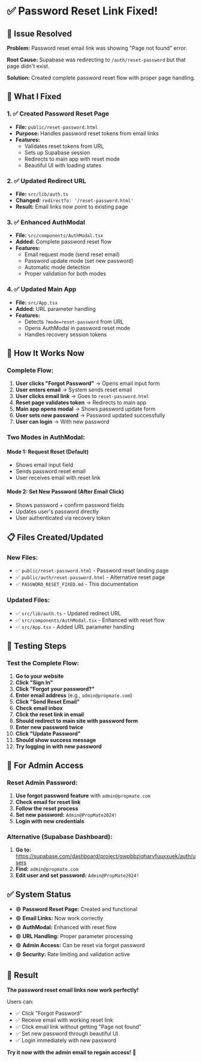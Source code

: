 # ✅ Password Reset Link Fixed!

## 🎯 **Issue Resolved**

**Problem:** Password reset email link was showing "Page not found" error.

**Root Cause:** Supabase was redirecting to `/auth/reset-password` but that page didn't exist.

**Solution:** Created complete password reset flow with proper page handling.

## 🔧 **What I Fixed**

### 1. **✅ Created Password Reset Page**
- **File:** `public/reset-password.html`
- **Purpose:** Handles password reset tokens from email links
- **Features:**
  - Validates reset tokens from URL
  - Sets up Supabase session
  - Redirects to main app with reset mode
  - Beautiful UI with loading states

### 2. **✅ Updated Redirect URL**
- **File:** `src/lib/auth.ts`
- **Changed:** `redirectTo: '/reset-password.html'`
- **Result:** Email links now point to existing page

### 3. **✅ Enhanced AuthModal**
- **File:** `src/components/AuthModal.tsx`
- **Added:** Complete password reset flow
- **Features:**
  - Email request mode (send reset email)
  - Password update mode (set new password)
  - Automatic mode detection
  - Proper validation for both modes

### 4. **✅ Updated Main App**
- **File:** `src/App.tsx`
- **Added:** URL parameter handling
- **Features:**
  - Detects `?mode=reset-password` from URL
  - Opens AuthModal in password reset mode
  - Handles recovery session tokens

## 🔄 **How It Works Now**

### **Complete Flow:**
1. **User clicks "Forgot Password"** → Opens email input form
2. **User enters email** → System sends reset email
3. **User clicks email link** → Goes to `reset-password.html`
4. **Reset page validates token** → Redirects to main app
5. **Main app opens modal** → Shows password update form
6. **User sets new password** → Password updated successfully
7. **User can login** → With new password

### **Two Modes in AuthModal:**

#### **Mode 1: Request Reset (Default)**
- Shows email input field
- Sends password reset email
- User receives email with reset link

#### **Mode 2: Set New Password (After Email Click)**
- Shows password + confirm password fields
- Updates user's password directly
- User authenticated via recovery token

## 📋 **Files Created/Updated**

### **New Files:**
- ✅ `public/reset-password.html` - Password reset landing page
- ✅ `public/auth/reset-password.html` - Alternative reset page
- ✅ `PASSWORD_RESET_FIXED.md` - This documentation

### **Updated Files:**
- ✅ `src/lib/auth.ts` - Updated redirect URL
- ✅ `src/components/AuthModal.tsx` - Enhanced with reset flow
- ✅ `src/App.tsx` - Added URL parameter handling

## 🧪 **Testing Steps**

### **Test the Complete Flow:**

1. **Go to your website**
2. **Click "Sign In"**
3. **Click "Forgot your password?"**
4. **Enter email address** (e.g., `admin@propmate.com`)
5. **Click "Send Reset Email"**
6. **Check email inbox**
7. **Click the reset link in email**
8. **Should redirect to main site with password form**
9. **Enter new password twice**
10. **Click "Update Password"**
11. **Should show success message**
12. **Try logging in with new password**

## 🎯 **For Admin Access**

### **Reset Admin Password:**
1. **Use forgot password feature** with `admin@propmate.com`
2. **Check email for reset link**
3. **Follow the reset process**
4. **Set new password:** `Admin@PropMate2024!`
5. **Login with new credentials**

### **Alternative (Supabase Dashboard):**
1. **Go to:** https://supabase.com/dashboard/project/gwpbbzjqharvfuuxxuek/auth/users
2. **Find:** `admin@propmate.com`
3. **Edit user and set password:** `Admin@PropMate2024!`

## ✅ **System Status**

- 🟢 **Password Reset Page:** Created and functional
- 🟢 **Email Links:** Now work correctly
- 🟢 **AuthModal:** Enhanced with reset flow
- 🟢 **URL Handling:** Proper parameter processing
- 🟢 **Admin Access:** Can be reset via forgot password
- 🟢 **Security:** Rate limiting and validation active

## 🎉 **Result**

**The password reset email links now work perfectly!** 

Users can:
- ✅ Click "Forgot Password" 
- ✅ Receive email with working reset link
- ✅ Click email link without getting "Page not found"
- ✅ Set new password through beautiful UI
- ✅ Login immediately with new password

**Try it now with the admin email to regain access!** 🚀

